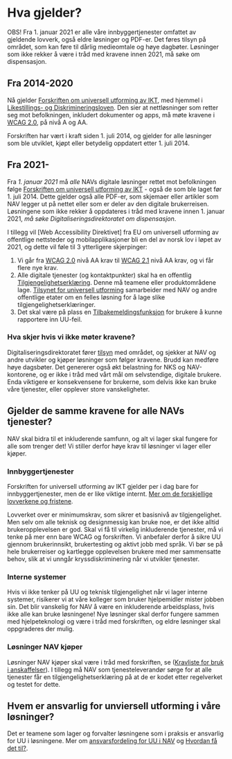 # Hva gjelder?

<div><alertstripe type="advarsel">OBS! Fra 1. januar 2021 er alle våre innbyggertjenester omfattet av gjeldende lovverk, også eldre løsninger og PDF-er. Det føres tilsyn på området, som kan føre til dårlig medieomtale og høye dagbøter. Løsninger som ikke rekker å være i tråd med kravene innen 2021, må søke om dispensasjon.</alertstripe></div>

## Fra 2014-2020
Nå gjelder [Forskriften om universell utforming av IKT](https://lovdata.no/dokument/SF/forskrift/2013-06-21-732), med hjemmel i [Likestillings- og Diskrimineringsloven](https://lovdata.no/dokument/NL/lov/2017-06-16-51?q=likestilling). Den sier at nettløsninger som retter seg mot befolkningen, inkludert dokumenter og apps, må møte kravene i [WCAG 2.0](https://www.w3.org/TR/WCAG20/), på nivå A og AA. 

Forskriften har vært i kraft siden 1. juli 2014, og gjelder for alle løsninger som ble utviklet, kjøpt eller betydelig oppdatert etter 1. juli 2014. 

## Fra 2021-

Fra *1. januar 2021* må *alle* NAVs digitale løsninger rettet mot befolkningen følge [Forskriften om universell utforming av IKT](https://lovdata.no/dokument/SF/forskrift/2013-06-21-732) - også de som ble laget før 1. juli 2014. Dette gjelder også alle PDF-er, som skjemaer eller artikler som NAV legger ut på nettet eller som er deler av den digitale brukerreisen. Løsningene som ikke rekker å oppdateres i tråd med kravene innen 1. januar 2021, *må søke Digitaliseringsdirektoratet om dispensasjon*.

I tillegg vil [Web Accessibility Direktivet] fra EU om universell utforming av offentlige nettsteder og mobilapplikasjoner bli en del av norsk lov i løpet av 2021, og dette vil føle til 3 ytterligere skjerpinger:
1. Vi går fra [WCAG 2.0](https://uu.difi.no/krav-og-regelverk/wcag-20-standarden) nivå AA krav til [WCAG 2.1](https://uu.difi.no/krav-og-regelverk/webdirektivet-og-wcag-21) nivå AA krav, og vi får flere nye krav.
2. Alle digitale tjenester (og kontaktpunkter) skal ha en offentlig [Tilgjengelighetserklæring](/hvordan-faa-det-til/tilgjengelighetserklæring.md). Denne må teamene eller produktområdene lage. [Tilsynet for universell utforming](https://uu.difi.no/nyhet/2020/07/tilgjengelegheitserklaering) samarbeider med NAV og andre offentlige etater om en felles løsning for å lage slike tilgjengelighetserklæringer.
3. Det skal være på plass en [Tilbakemeldingsfunksjon](/hvordan-faa-det-til/tilbakemeldingsfunksjon.md) for brukere å kunne rapportere inn UU-feil.

### Hva skjer hvis vi ikke møter kravene?

Digitaliseringsdirektoratet fører [tilsyn](https://uu.difi.no/tilsyn) med området, og sjekker at NAV og andre utvikler og kjøper løsninger som følger kravene. Brudd kan medføre høye dagsbøter. Det genererer også økt belastning for NKS og NAV-kontorene, og er ikke i tråd med vårt mål om selvstendige, digitale brukere. Enda viktigere er konsekvensene for brukerne, som delvis ikke kan bruke våre tjenester, eller opplever store vanskeligheter.

## Gjelder de samme kravene for alle NAVs tjenester?
NAV skal bidra til et inkluderende samfunn, og alt vi lager skal fungere for alle som trenger det! Vi stiller derfor høye krav til løsninger vi lager eller kjøper.

### Innbyggertjenester
Forskriften for universell utforming av IKT gjelder per i dag bare for innbyggertjenester, men de er like viktige internt. [Mer om de forskjellige lovverkene og fristene](/hva-gjelder/lovverk.md). 

Lovverket over er minimumskrav, som sikrer et basisnivå av tilgjengelighet. Men selv om alle teknisk og designmessig kan bruke noe, er det ikke alltid brukeropplevelsen er god. Skal vi få til virkelig inkluderende tjenester, må vi tenke på mer enn bare WCAG og forskriften. Vi anbefaler derfor å sikre UU gjennom brukerinnsikt, brukertesting og aktivt jobb med språk. Vi bør se på hele brukerreiser og kartlegge opplevelsen brukere med mer sammensatte behov, slik at vi unngår kryssdiskriminering når vi utvikler tjenester.

### Interne systemer

Hvis vi ikke tenker på UU og teknisk tilgjengelighet når vi lager interne systemer, risikerer vi at våre kolleger som bruker hjelpemidler mister jobben sin. Det blir vanskelig for NAV å være en inkluderende arbeidsplass, hvis ikke alle kan bruke løsningene! Nye løsninger skal derfor fungere sammen med hjelpeteknologi og være i tråd med forskriften, og eldre løsninger skal oppgraderes der mulig.

### Løsninger NAV kjøper

Løsninger NAV kjøper skal være i tråd med forskriften, se ([Kravliste for bruk i anskaffelser](/hva-gjelder/krav-til-anskaffelser.md)). I tillegg må NAV som tjenesteleverandør sørge for at alle tjenester får en tilgjengelighetserklæring på at de er kodet etter regelverket og testet for dette.

## Hvem er ansvarlig for unviersell utforming i våre løsninger?
Det er teamene som lager og forvalter løsningene som i praksis er ansvarlig for UU i løsningene. Mer om [ansvarsfordeling for UU i NAV](/hva-gjelder/ansvarsfordeling.md) og [Hvordan få det til?](/hvordan-faa-det-til/README.md).
